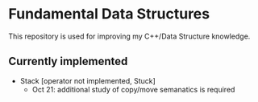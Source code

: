 # Fundamental Data Structures
This repository is used for improving my C++/Data Structure knowledge.

## Currently implemented
- Stack [operator not implemented, Stuck]
  - Oct 21: additional study of copy/move semanatics is required
